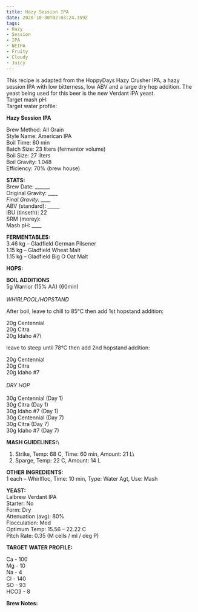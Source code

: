```yaml
---
title: Hazy Session IPA
date: 2020-10-30T02:03:24.359Z
tags: 
- Hazy 
- Session 
- IPA 
- NEIPA 
- Fruity 
- Cloudy 
- Juicy
---
```

This recipe is adapted from the HoppyDays Hazy Crusher IPA, a hazy session IPA with low bitterness, low ABV and a large dry hop addition. The yeast being used for this beer is the new Verdant IPA yeast. \
Target mash pH:\
Target water profile:

**Hazy Session IPA**

Brew Method: All Grain\
Style Name: American IPA\
Boil Time: 60 min\
Batch Size: 23 liters (fermentor volume)\
Boil Size: 27 liters\
Boil Gravity: 1.048\
Efficiency: 70% (brew house)

**STATS:**\
Brew Date: \_\_\_\_\_\_\
Original Gravity: \_\_\_\__\
Final Gravity: \_\_\_\__\
ABV (standard): \_\_\_\__\
IBU (tinseth): 22\
SRM (morey): \
Mash pH: \_\_\_\_

**FERMENTABLES:**\
3.46 kg – Gladfield German Pilsener \
1.15 kg – Gladfield Wheat Malt\
1.15 kg – Gladfield Big O Oat Malt

**HOPS:**

**BOIL ADDITIONS**\
5g Warrior (15% AA) (60min)\
\
*WHIRLPOOL/HOPSTAND*

After boil, leave to chill to 85°C then add 1st hopstand addition:

20g Centennial\
20g Citra\
20g Idaho #7\

leave to steep until 78°C then add 2nd hopstand addition:

20g Centennial\
20g Citra\
20g Idaho #7\
\
*DRY HOP* \
\
30g Centennial (Day 1)\
30g Citra (Day 1)\
30g Idaho #7 (Day 1)\
30g Centennial (Day 7)\
30g Citra (Day 7)\
30g Idaho #7 (Day 7)

**MASH GUIDELINES:**\

1. Strike, Temp: 68 C, Time: 60 min, Amount: 21 L\
2. Sparge, Temp: 22 C, Amount: 14 L

**OTHER INGREDIENTS:**\
1 each – Whirlfloc, Time: 10 min, Type: Water Agt, Use: Mash

**YEAST:**\
Lalbrew Verdant IPA\
Starter: No\
Form: Dry\
Attenuation (avg): 80%\
Flocculation: Med\
Optimum Temp: 15.56 – 22.22 C\
Pitch Rate: 0.35 (M cells / ml / deg P)

**TARGET WATER PROFILE:**

Ca - 100\
Mg - 10 \
Na - 4\
Cl - 140\
SO - 93\
HCO3 - 8

**Brew Notes:**